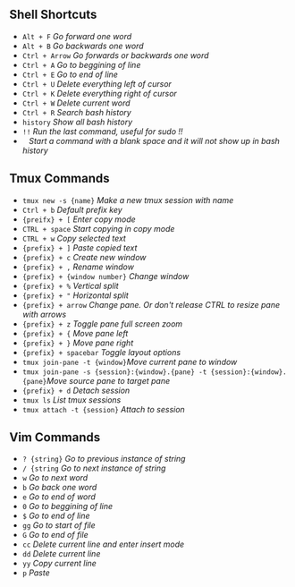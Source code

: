 ## Shell Shortcuts
* `Alt + F` _Go forward one word_
* `Alt + B` _Go backwards one word_
* `Ctrl + Arrow` _Go forwards or backwards one word_
* `Ctrl + A` _Go to beggining of line_
* `Ctrl + E` _Go to end of line_
* `Ctrl + U` _Delete everything left of cursor_
* `Ctrl + K` _Delete everything right of cursor_
* `Ctrl + W` _Delete current word_
* `Ctrl + R` _Search bash history_
* `history` _Show all bash history_
* `!!` _Run the last command, useful for sudo !!_
* ` ` _Start a command with a blank space and it will not show up in bash history_

## Tmux Commands
* `tmux new -s {name}` _Make a new tmux session with name_
* `Ctrl + b` _Default prefix key_
* `{preifx} + [` _Enter copy mode_
* `CTRL + space` _Start copying in copy mode_
* `CTRL + w` _Copy selected text_
* `{prefix} + ]` _Paste copied text_
* `{prefix} + c` _Create new window_
* `{prefix} + ,` _Rename window_
* `{prefix} + {window number}` _Change window_
* `{prefix} + %` _Vertical split_
* `{prefix} + "` _Horizontal split_
* `{prefix} + arrow` _Change pane.  Or don't release CTRL to resize pane with arrows_
* `{prefix} + z` _Toggle pane full screen zoom_
* `{prefix} + {` _Move pane left_
* `{prefix} + }` _Move pane right_
* `{prefix} + spacebar` _Toggle layout options_
* `tmux join-pane -t {window}`_Move current pane to window_
* `tmux join-pane -s {session}:{window}.{pane} -t {session}:{window}.{pane}`_Move source pane to target pane_
* `{prefix} + d` _Detach session_
* `tmux ls` _List tmux sessions_
* `tmux attach -t {session}` _Attach to session_

## Vim Commands
* `? {string}` _Go to previous instance of string_
* `/ {string` _Go to next instance of string_
* `w` _Go to next word_
* `b` _Go back one word_
* `e` _Go to end of word_
* `0` _Go to beggining of line_
* `$` _Go to end of line_
* `gg` _Go to start of file_
* `G` _Go to end of file_
* `cc` _Delete current line and enter insert mode_
* `dd` _Delete current line_
* `yy` _Copy current line_
* `p` _Paste_
